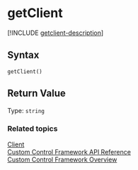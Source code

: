 # getClient

[!INCLUDE [getclient-description](includes/getclient-description.md)]


## Syntax

`getClient()`

## Return Value

Type: `string`

### Related topics

[Client](../client.md)<br />
[Custom Control Framework API Reference](../index.md)<br />
[Custom Control Framework Overview](../../custom-control-framework-overview.md)<br />